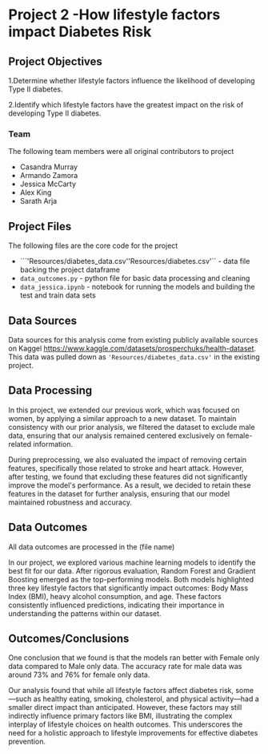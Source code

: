 # Project 2 -How lifestyle factors impact Diabetes Risk

## Project Objectives
1.Determine whether lifestyle factors influence the likelihood of developing Type II diabetes.

2.Identify which lifestyle factors have the greatest impact on the risk of developing Type II diabetes.
### Team

The following team members were all original contributors to project
- Casandra Murray
- Armando Zamora
- Jessica McCarty
- Alex King
- Sarath Arja

## Project Files
The following files are the core code for the project
- ```'Resources/diabetes_data.csv''Resources/diabetes.csv'`` - data file backing the project dataframe
- ```data_outcomes.py``` - python file for basic data processing and cleaning
- ```data_jessica.ipynb``` - notebook for running the models and building the test and train data sets

## Data Sources
Data sources for this analysis come from existing publicly available sources on Kaggel https://www.kaggle.com/datasets/prosperchuks/health-dataset.  This data was pulled down as ```'Resources/diabetes_data.csv'``` in the existing project. 


## Data Processing
In this project, we extended our previous work, which was focused on women, by applying a similar approach to a new dataset. To maintain consistency with our prior analysis, we filtered the dataset to exclude male data, ensuring that our analysis remained centered exclusively on female-related information.

During preprocessing, we also evaluated the impact of removing certain features, specifically those related to stroke and heart attack. However, after testing, we found that excluding these features did not significantly improve the model's performance. As a result, we decided to retain these features in the dataset for further analysis, ensuring that our model maintained robustness and accuracy.


## Data Outcomes
All data outcomes are processed in the (file name)

In our project, we explored various machine learning models to identify the best fit for our data. After rigorous evaluation, Random Forest and Gradient Boosting emerged as the top-performing models. Both models highlighted three key lifestyle factors that significantly impact outcomes: Body Mass Index (BMI), heavy alcohol consumption, and age. These factors consistently influenced predictions, indicating their importance in understanding the patterns within our dataset.


## Outcomes/Conclusions
One conclusion that we found is that the models ran better with Female only data compared to Male only data. The accuracy rate for male data was around 73% and 76% for female only data. 

Our analysis found that while all lifestyle factors affect diabetes risk, some—such as healthy eating, smoking, cholesterol, and physical activity—had a smaller direct impact than anticipated. However, these factors may still indirectly influence primary factors like BMI, illustrating the complex interplay of lifestyle choices on health outcomes. This underscores the need for a holistic approach to lifestyle improvements for effective diabetes prevention.
